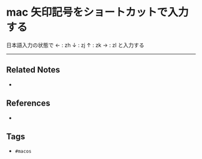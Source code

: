 # mac 矢印記号をショートカットで入力する
日本語入力の状態で
← : zh
↓ : zj
↑ : zk
→ : zl
と入力する

---
## Related Notes
- 

## References
- 

## Tags
- `#macos` 